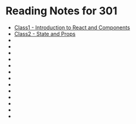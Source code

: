 # Reading Notes for 301
- [Class1 - Introduction to React and Components](Class01/Class-01.md)
- [Class2 - State and Props](Class02/Class-02.md)
- []()
- []()
- []()
- []()
- []()
- []()
- []()
- []()
- []()
- []()
- []()
- []()
- []()